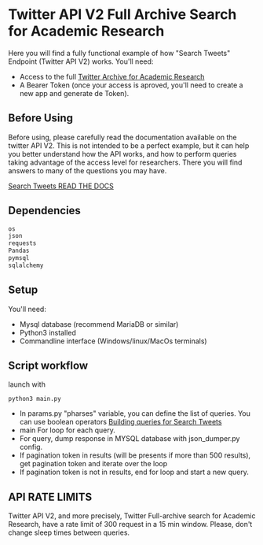 # Twitter API V2 Full Archive Search for Academic Research

Here you will find a fully functional example of how "Search Tweets" Endpoint (Twitter API V2) works. You'll need:
- Access to the full [Twitter Archive for Academic Research](https://developer.twitter.com/en/solutions/academic-research)
- A Bearer Token (once your access is aproved, you'll need to create a new app and generate de Token).

## Before Using
Before using, please carefully read the documentation available on the twitter API V2. This is not intended to be a perfect example, but it can help you better understand how the API works, and how to perform queries taking advantage of the access level for researchers. There you will find answers to many of the questions you may have.

[Search Tweets READ THE DOCS](https://developer.twitter.com/en/docs/twitter-api/tweets/search/introduction)

## Dependencies
```bash
os
json
requests
Pandas
pymsql
sqlalchemy
```
## Setup
You'll need:
- Mysql database (recommend MariaDB or similar)
- Python3 installed
- Commandline interface (Windows/linux/MacOs terminals)

## Script workflow
launch with 
```
python3 main.py
```

- In params.py "pharses" variable, you can define the list of queries. You can use boolean operators [Building queries for Search Tweets](https://developer.twitter.com/en/docs/twitter-api/tweets/search/integrate/build-a-query)
- main For loop for each query.
- For query, dump response in MYSQL database with json_dumper.py config.
- If pagination token in results (will be presents if more than 500 results), get pagination token and iterate over the loop
- If pagination token is not in results, end for loop and start a new query.

## API RATE LIMITS
Twitter API V2, and more precisely, Twitter Full-archive search for Academic Research, have a rate limit of 300 request in a 15 min window. Please, don't change sleep times between queries. 
